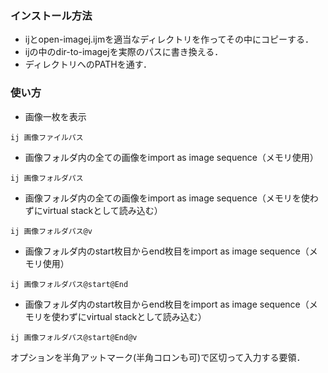### インストール方法
- ijとopen-imagej.ijmを適当なディレクトリを作ってその中にコピーする．
- ijの中のdir-to-imagejを実際のパスに書き換える．
- ディレクトリへのPATHを通す．

### 使い方
- 画像一枚を表示
```
ij 画像ファイルパス
```

- 画像フォルダ内の全ての画像をimport as image sequence（メモリ使用）
```
ij 画像フォルダパス
```

- 画像フォルダ内の全ての画像をimport as image sequence（メモリを使わずにvirtual stackとして読み込む）
```
ij 画像フォルダパス@v
```

- 画像フォルダ内のstart枚目からend枚目をimport as image sequence（メモリ使用）
```
ij 画像フォルダパス@start@End
```

- 画像フォルダ内のstart枚目からend枚目をimport as image sequence（メモリを使わずにvirtual stackとして読み込む）
```
ij 画像フォルダパス@start@End@v
```
オプションを半角アットマーク(半角コロンも可)で区切って入力する要領．
